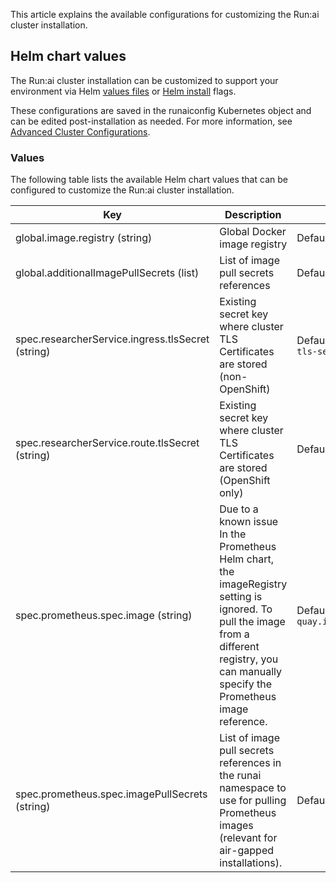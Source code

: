 This article explains the available configurations for customizing the Run:ai cluster installation.

## Helm chart values

The Run:ai cluster installation can be customized to support your environment via Helm [values files](https://helm.sh/docs/chart_template_guide/values_files/) or [Helm install](https://helm.sh/docs/helm/helm_install/) flags.

These configurations are saved in the runaiconfig Kubernetes object and can be edited post-installation as needed. For more information, see [Advanced Cluster Configurations](../../config/advanced-cluster-config.md).

### Values

The following table lists the available Helm chart values that can be configured to customize the Run:ai cluster installation.

| Key | Description | Default | 
| --- | --- | --- |
| global.image.registry (string) | Global Docker image registry | Default: `""` |
| global.additionalImagePullSecrets (list) | List of image pull secrets references| Default: `[]` |
| spec.researcherService.ingress.tlsSecret (string) | Existing secret key where cluster TLS Certificates are stored (non-OpenShift) | Default: `runai-cluster-domain-tls-secret` |
| spec.researcherService.route.tlsSecret (string) | Existing secret key where cluster TLS Certificates are stored (OpenShift only) | Default: `` |
| spec.prometheus.spec.image (string) | Due to a known issue In the Prometheus Helm chart, the imageRegistry setting is ignored. To pull the image from a different registry, you can manually specify the Prometheus image reference. | Default: `quay.io/prometheus/prometheus` |
| spec.prometheus.spec.imagePullSecrets (string) | List of image pull secrets references in the runai namespace to use for pulling Prometheus images (relevant for air-gapped installations). | Default: `[]` | 